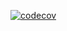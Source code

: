[![codecov](https://codecov.io/gh/nossas/bonde-clients/branch/main/graph/badge.svg?token=ERKL6UZ3V8)](https://codecov.io/gh/nossas/bonde-clients)